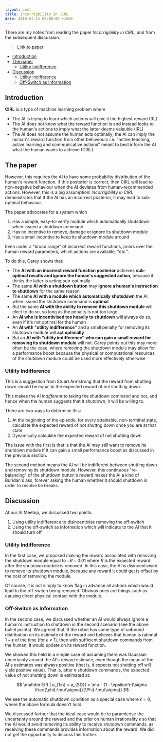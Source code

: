```yaml
---
layout: post
title: Incorrigbility in CIRL
date: 2019-04-24 05:00:00 +1000
---
```


There are my notes from reading the paper *Incorrigibility in CIRL*, and from the subsequent discussion.

> [Link to paper](https://arxiv.org/pdf/1709.06275.pdf)

<!-- MarkdownTOC -->

- [Introduction](#introduction)
- [The paper](#the-paper)
    - [Utility Indifference](#utility-indifference)
- [Discussion](#discussion)
    - [Utility Indifference](#utility-indifference-1)
    - [Off-Switch as Information](#off-switch-as-information)

<!-- /MarkdownTOC -->

 
## Introduction

**CIRL** is a type of machine learning problem where

- The AI is trying to learn which actions will give it the highest reward (RL)
- The AI does not know what the reward function is and instead looks to the human's actions to imply what the latter deems valauble (IRL)
- The AI does not assume the human acts optimally; the AI can imply the human's reward function from other behaviours i.e. "active teaching, active learning and communicative actions" meant to best inform the AI what the human wants to achieve (CIRL)

## The paper

However, this requires the AI to have some probability distribution of the human's reward function. If this posterior is correct, then CIRL will lead to non-negative behaviour when the AI deviates from human-recommended actions. However, this is a big assumption! _Incorrigibility in CIRL_ demonstrates that if the AI has an incorrect posterior, it may lead to sub-optimal behaviour.

The paper advocates for a system which

1. Has a simple, easy-to-verify module which automatically shutsdown when issued a shutdown command
2. Has no incentive to remove, damage or ignore its shutdown module
3. Has a small incentive to keep its shutdown module around

Even under a "broad range" of incorrect reward functions, priors over the human reward parameters, which actions are available, "etc.".

To do this, Carey shows that:

- The **AI with an incorrect reward function posterior** achieves **sub-optimal results and ignore the human's suggested action**, because it thinks the latter is acting sub-optimally
- The same **AI with a shutdown button** may **ignore a human's instruction to shutdown** for the same reason
- The same **AI with a module which automatically shutsdown** the AI when issued the shutdown command is **optimal**
- But the same **AI with the ability to remove this shutdown module** will elect to do so, so long as the penalty is not too large
- An **AI who is incentivised too heavily to shutdown** will always do so, even if it's not optimal for the human
- An **AI with "utility indifference"** and a small penalty for removing its shutdown module will **act optimally**
- But an **AI with "utility indifference" who can gain a small reward for removing its shutdown module** will not. Carey points out this may more often be the case, where removing the shutdown module may allow for a performance boost because the physical or computational resources of the shutdown module could be used more effectively otherwise

### Utility Indifference

This is a suggestion from Stuart Armstrong that the reward from shutting down should be equal to the expected reward of not shutting down.

This makes the AI _indifferent_ to taking the shutdown command and not, and hence when the human suggests that it shutdown, it will be willing to.

There are two ways to determine this:

1. At the beginning of the episode, for every attainable, non-terminal state, calculate the expected reward of not shuttng down once you are at that state
2. Dynamically calculate the expected reward of not shutting down

The issue with the first is that is that the AI may still want to remove its shutdown module if it can gain a small performance boost as discussed in the previous section.

The second method means the AI will be indifferent between shutting down and removing its shutdown module. However, this continuous "re-balancing" of the shutdown button's reward makes the AI a kind of Buridan's ass, forever asking the human whether it should shutdown in order to resolve tie breaks.

## Discussion

At our AI Meetup, we discussed two points:

1. Using utility indifference to disincentivise removing the off-switch
2. Using the off-switch as information which will indicate to the AI that it should turn off

### Utility Indifference

In the first case, we proposed making the reward associated with removing the shutdown module equal to $-R -0.01$ where $R$ is the expected reward after the shutdown module is removed. In this case, the AI is disincentivised to remove its shutdown module, because any reward it could get is offset by the cost of removing the module.

Of course, it is not simply to know flag in advance all actions which would lead to the off-switch being removed. Obvious ones are things such as causing direct physical contact with the module.

### Off-Switch as Information

In the second case, we discussed whether an AI would always ignore a human's instruction to shutdown in the second scenario (see the above bullet points). We agreed that, if the robot has some type of unbound distribution on its estimate of the reward and believes that human is rational $1-\epsilon$ of the time (for $\epsilon \neq 1$), then with sufficient shutdown commands from the human, it would update on its reward function.

We showed this held in a simple case of assuming there was Gaussian uncertainty around the AI's reward estimate, even though the mean of the AI's estimates was always positive (that is, it expects not shutting off will yield positive value). That is, after $n$ shutdown commands, the expected value of not shutting down is estimated at:

$$
\mathbb E(R | o_{1:n} = a_{SD}) = \mu - (1 - \epsilon^n)\sigma \frac{\phi(-\mu/\sigma)}{\Phi(-\mu/\sigma)}
$$

We see the automatic shutdown condition as a special case where $\epsilon=0$, where the above formula doesn't hold.

We discussed further that the ideal case would be to paramterise the uncertainty around the reward and the prior on human irrationality $\epsilon$ so that the AI would avoid removing its ability to receive shutdown commands, as receiving these commands provides information about the reward. We did not get the opportunity to discuss this further.
